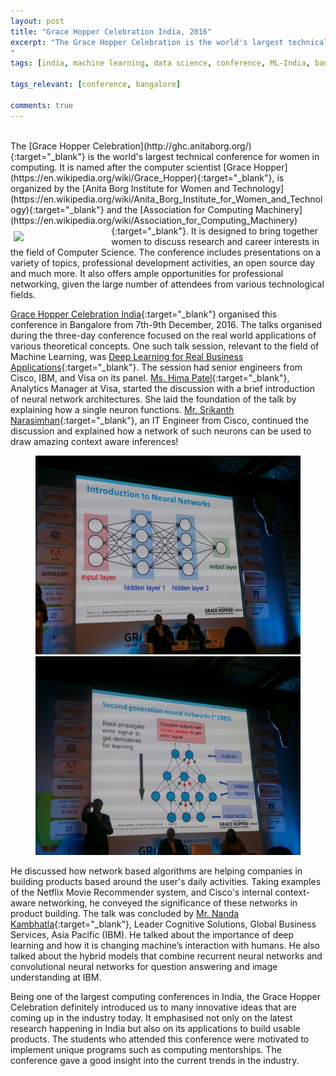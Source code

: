 ```yaml
---
layout: post
title: "Grace Hopper Celebration India, 2016"
excerpt: "The Grace Hopper Celebration is the world's largest technical conference for women in computing. The Grace Hopper Celebration, named after computer scientist Grace Hopper, is organized by the Anita Borg Institute for Women and Technology and the Association for Computing Machinery. It is designed to bring together women to discuss research and career interests in the field of Computer Science. 
"
tags: [india, machine learning, data science, conference, ML-India, bangalore]

tags_relevant: [conference, bangalore]

comments: true
---
```

<br>
The [Grace Hopper Celebration](http://ghc.anitaborg.org/){:target="_blank"} is the world's largest technical conference for women in computing. It is named after the computer scientist [Grace Hopper](https://en.wikipedia.org/wiki/Grace_Hopper){:target="_blank"}, is organized by the [Anita Borg Institute for Women and Technology](https://en.wikipedia.org/wiki/Anita_Borg_Institute_for_Women_and_Technology){:target="_blank"} and the [Association for Computing Machinery](https://en.wikipedia.org/wiki/Association_for_Computing_Machinery){:target="_blank"}. <img src="https://pbs.twimg.com/profile_images/617414012263751680/rj88L59J.png" align='left' style="margin-right:5px; margin-top:9px; margin-left:5px; width:30%">It is designed to bring together women to discuss research and career interests in the field of Computer Science. The conference includes presentations on a variety of topics, professional development activities, an open source day and much more. It also offers ample opportunities for professional networking, given the large number of attendees from various technological fields. 

[Grace Hopper Celebration India](http://ghcischedule.anitaborg.org/){:target="_blank"} organised this conference in Bangalore from 7th-9th December, 2016. The talks organised during the three-day conference focused on the real world applications of various theoretical concepts. One such talk session, relevant to the field of Machine Learning, was [Deep Learning for Real Business Applications](http://ghcischedule.anitaborg.org/session/deep-learning-for-real-business-applications/){:target="_blank"}. The session had senior engineers from Cisco, IBM, and Visa on its panel. [Ms. Hima Patel](https://www.linkedin.com/in/patelhima){:target="_blank"}, Analytics Manager at Visa, started the discussion with a brief introduction of neural network architectures. She laid the foundation of the talk by explaining how a single neuron functions. [Mr. Srikanth Narasimhan](https://www.linkedin.com/in/srikanth-narasimhan-9a051b){:target="_blank"}, an IT Engineer from Cisco, continued the discussion and explained how a network of such neurons can be used to draw amazing context aware inferences! 

<figure class="half">
    <a href="/images/IMG-20161209-WA0003.jpg"><img src="/images/IMG-20161209-WA0003.jpg"></a>
    <a href="/images/IMG-20161209-WA0007.jpg"><img src="/images/IMG-20161209-WA0007.jpg"></a>
    <figcaption></figcaption>
</figure>


He discussed how network based algorithms are helping companies in building products based around the user's daily activities. Taking examples of the Netflix Movie Recommender system, and Cisco's internal context-aware networking, he conveyed the significance of these networks in product building. The talk was concluded by [Mr. Nanda Kambhatla](http://researcher.watson.ibm.com/researcher/view.php?person=in-kambhatla){:target="_blank"}, Leader Cognitive Solutions, Global Business Services, Asia Pacific (IBM). He talked about the importance of deep learning and how it is changing machine’s interaction with humans. He also talked about the hybrid models that combine recurrent neural networks and convolutional neural networks for question answering and image understanding at IBM. 

Being one of the largest computing conferences in India, the Grace Hopper Celebration definitely introduced us to many innovative ideas that are coming up in the industry today. It emphasised not only on the latest research happening in India but also on its applications to build usable products. The students who attended this conference were motivated to implement unique programs such as computing mentorships. The conference gave a good insight into the current trends in the industry.



